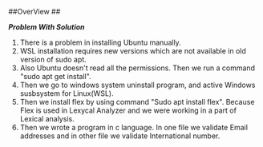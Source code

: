 ##OverView ##

***Problem With Solution***

1. There is a problem in installing Ubuntu manually. 
2. WSL installation requires new versions which are not available in old version of sudo apt.
3. Also Ubuntu doesn't read all the permissions. Then we run a command "sudo apt get install".
4. Then we go to windows system uninstall program, and active Windows susbsystem for Linux(WSL).
5. Then we install flex by using command "Sudo apt install flex". Because Flex is used in Lexycal Analyzer and we were working in a part of Lexical    analysis.
6. Then we wrote a program in c language. In one file we validate Email addresses and in other file we validate International number.
